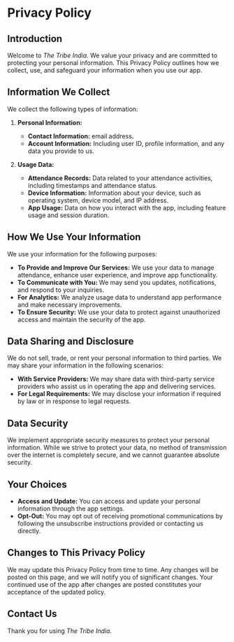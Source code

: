 # Privacy Policy

## Introduction

Welcome to *The Tribe India*. We value your privacy and are committed to protecting your personal information. This Privacy Policy outlines how we collect, use, and safeguard your information when you use our app.

## Information We Collect

We collect the following types of information:

1. **Personal Information:**
   - **Contact Information:** email address.
   - **Account Information:** Including user ID, profile information, and any data you provide to us.

2. **Usage Data:**
   - **Attendance Records:** Data related to your attendance activities, including timestamps and attendance status.
   - **Device Information:** Information about your device, such as operating system, device model, and IP address.
   - **App Usage:** Data on how you interact with the app, including feature usage and session duration.

## How We Use Your Information

We use your information for the following purposes:

- **To Provide and Improve Our Services:** We use your data to manage attendance, enhance user experience, and improve app functionality.
- **To Communicate with You:** We may send you updates, notifications, and respond to your inquiries.
- **For Analytics:** We analyze usage data to understand app performance and make necessary improvements.
- **To Ensure Security:** We use your data to protect against unauthorized access and maintain the security of the app.

## Data Sharing and Disclosure

We do not sell, trade, or rent your personal information to third parties. We may share your information in the following scenarios:

- **With Service Providers:** We may share data with third-party service providers who assist us in operating the app and delivering services.
- **For Legal Requirements:** We may disclose your information if required by law or in response to legal requests.

## Data Security

We implement appropriate security measures to protect your personal information. While we strive to protect your data, no method of transmission over the internet is completely secure, and we cannot guarantee absolute security.

## Your Choices

- **Access and Update:** You can access and update your personal information through the app settings.
- **Opt-Out:** You may opt out of receiving promotional communications by following the unsubscribe instructions provided or contacting us directly.

## Changes to This Privacy Policy

We may update this Privacy Policy from time to time. Any changes will be posted on this page, and we will notify you of significant changes. Your continued use of the app after changes are posted constitutes your acceptance of the updated policy.

## Contact Us


Thank you for using *The Tribe India*.
